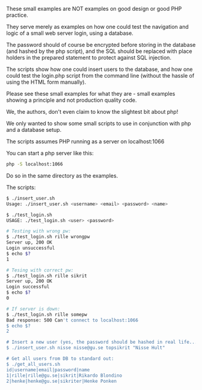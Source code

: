 These small examples are NOT examples on good design or good PHP practice.

They serve merely as examples on how one could test the navigation and logic of a small web server login, using a database.

The password should of course be encrypted before storing in the database (and hashed by the php script), and the SQL should be replaced with place holders in the prepared statement to protect against SQL injection.

The scripts show how one could insert users to the database, and how one could test the login.php script from the command line (without the hassle of using the HTML form manually).

Please see these small examples for what they are - small examples showing a principle and not production quality code.

We, the authors, don't even claim to know the slightest bit about php!

We only wanted to show some small scripts to use in conjunction with php and a database setup.

The scripts assumes PHP running as a server on localhost:1066

You can start a php server like this:
```bash
php -S localhost:1066
```

Do so in the same directory as the examples.

The scripts:

```bash
$ ./insert_user.sh
Usage: ./insert_user.sh <username> <email> <password> <name>

$ ./test_login.sh
USAGE: ./test_login.sh <user> <password>

# Testing with wrong pw:
$ ./test_login.sh rille wrongpw
Server up, 200 OK
Login unsuccessful
$ echo $?
1

# Tesing with correct pw:
$ ./test_login.sh rille sikrit
Server up, 200 OK
Login successful
$ echo $?
0

# If server is down:
$ ./test_login.sh rille somepw
Bad response: 500 Can't connect to localhost:1066
$ echo $?
2

# Insert a new user (yes, the password should be hashed in real life...)
$ ./insert_user.sh nisse nisse@gu.se topsikrit "Nisse Hult"

# Get all users from DB to standard out:
$ ./get_all_users.sh
id|username|email|password|name
1|rille|rille@gu.se|sikrit|Rikardo Blondino
2|henke|henke@gu.se|sikriter|Henke Ponken
```


